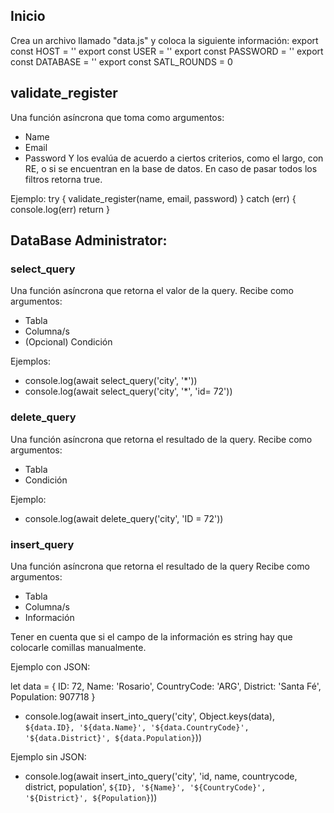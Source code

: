 ## Inicio
Crea un archivo llamado "data.js" y coloca la siguiente información:
    export const HOST = ''
    export const USER = ''
    export const PASSWORD = ''
    export const DATABASE = ''
    export const SATL_ROUNDS = 0

## validate_register
Una función asíncrona que toma como argumentos:
- Name
- Email
- Password
Y los evalúa de acuerdo a ciertos criterios, como el largo, con RE, o si se encuentran en la base de datos.
En caso de pasar todos los filtros retorna true.

Ejemplo:
try {
    validate_register(name, email, password)
} catch (err) {
    console.log(err)
    return
}

## DataBase Administrator:

### select_query
Una función asíncrona que retorna el valor de la query.
Recibe como argumentos:
- Tabla
- Columna/s
- (Opcional) Condición

Ejemplos:
- console.log(await select_query('city', '*'))
- console.log(await select_query('city', '*', 'id= 72'))

### delete_query
Una función asíncrona que retorna el resultado de la query.
Recibe como argumentos:
- Tabla
- Condición

Ejemplo:
- console.log(await delete_query('city', 'ID = 72'))

### insert_query
Una función asíncrona que retorna el resultado de la query
Recibe como argumentos:
- Tabla
- Columna/s
- Información

Tener en cuenta que si el campo de la información es string hay que colocarle comillas manualmente.

Ejemplo con JSON:

let data = {
    ID: 72,
    Name: 'Rosario',
    CountryCode: 'ARG',
    District: 'Santa Fé',
    Population: 907718
}
- console.log(await insert_into_query('city', Object.keys(data), `${data.ID}, '${data.Name}', '${data.CountryCode}', '${data.District}', ${data.Population}`))


Ejemplo sin JSON:
- console.log(await insert_into_query('city', 'id, name, countrycode, district, population', `${ID}, '${Name}', '${CountryCode}', '${District}', ${Population}`))
